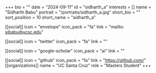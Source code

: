 +++
bio = "" 
date = "2024-09-11" 
id = "sidharth_a" 
interests = [] 
name = "Sidharth Babu" 
portrait = "/portraits/sidharth_a.jpg" 
short_bio = "" 
sort_position = 10
 short_name = "sidharth_a" 

[[social]] 
    icon = "envelope" 
    icon_pack = "fa" 
    link = "mailto: sibabu@ucsc.edu"

 [[social]] 
    icon = "twitter" 
    icon_pack = "fa" 
    link = "" 

[[social]] 
    icon = "google-scholar" 
    icon_pack = "ai" 
    link = "" 

[[social]] 
    icon = "github" 
    icon_pack = "fa" 
    link = "https://github.com/" 
[[organizations]] 
     name = "UC Santa Cruz" 
      role = "Masters Student" 
+++